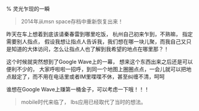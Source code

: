 % 灵光乍现的一瞬

> 2014年从msn space存档中重新恢复出来！

昨天在车上想着到底该请秦春雷到哪里吃饭， 杭州自己初来乍到，不熟嘛， 指定需要别人指点， 假设我想让指点人告诉我，我们想在哪一块儿聚，而我自己又只是知道的大体访问，怎么让指点人也了解到我希望的地点在哪里那？！

这个时候就突然想到了Google Wave上的一幕， 想来这个东西出来之后还是可以便利不少的， 大家呼啦啦一招呼，到同一个地图上圈圈点点，一会儿就可以把地点敲定了，而不用在电话里或者IM里喋喋不休，甚至纠缠不清，呵呵

谁想在Google Wave上赚第一桶金子，可以考虑一下哦！！！

> mobile时代来临了， lbs应用已经取代了当时的想法。